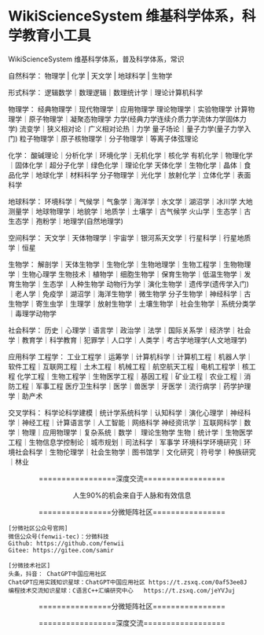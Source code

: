 # WikiScienceSystem  维基科学体系，科学教育小工具
WikiScienceSystem  维基科学体系，普及科学体系，常识

自然科学：
物理学 | 化学 | 天文学 | 地球科学 | 生物学

形式科学：
逻辑数学｜数理逻辑｜数理统计学｜理论计算机科学

物理学：
经典物理学｜现代物理学｜应用物理学
理论物理学｜实验物理学
计算物理学｜原子物理学｜凝聚态物理学
力学(经典力学连续介质力学流体力学固体力学)
流变学｜狭义相对论｜广义相对论热｜力学
量子场论｜量子力学(量子力学入门)
粒子物理学｜原子核物理学｜分子物理学｜等离子体弦理论

化学：
酸碱理论｜分析化学｜环境化学｜无机化学｜核化学
有机化学｜物理化学｜固体化学｜超分子化学｜绿色化学｜理论化学
天体化学｜生物化学｜晶体｜食品化学｜地球化学｜材料科学
分子物理学｜光化学｜放射化学｜立体化学｜表面科学

地球科学：
环境科学｜气候学｜气象学｜海洋学｜水文学｜湖沼学｜冰川学
大地测量学｜地球物理学｜地貌学｜地质学｜土壤学｜古气候学
火山学｜生态学｜古生态学｜孢粉学｜地理学(自然地理学)

空间科学：
天文学｜天体物理学｜宇宙学｜银河系天文学｜行星科学｜行星地质学｜恒星

生物学：
解剖学｜天体生物学｜生物化学｜生物地理学｜生物工程学｜生物物理学｜生物心理学
生物技术｜植物学｜细胞生物学｜保育生物学｜低温生物学｜发育生物学｜生态学｜人种生物学
动物行为学｜演化生物学｜遗传学(遗传学入门)｜老人学｜免疫学｜湖沼学｜海洋生物学｜微生物学
分子生物学｜神经科学｜古生物学｜寄生虫学｜生理学｜放射生物学｜土壤生物学｜社会生物学｜系统分类学｜毒理学动物学

社会科学：
历史｜心理学｜语言学｜政治学｜法学｜国际关系学｜经济学｜社会学｜教育学｜科学教育｜犯罪学｜人口学｜人类学｜考古学地理学(人文地理学)


应用科学
工程学：
工业工程学｜运筹学｜计算机科学｜计算机工程｜机器人学｜软件工程｜互联网工程｜土木工程｜机械工程｜航空航天工程｜电机工程学｜核工程
化学工程｜生物工程学｜生物医学工程｜基因工程｜矿业工程｜农业工程｜消防工程｜军事工程
医疗卫生科学｜医学｜兽医学｜牙医学｜流行病学｜药学护理学｜助产术

交叉学科：
科学论科学建模｜统计学系统科学｜认知科学｜演化心理学｜神经科学｜神经工程｜计算语言学｜人工智能｜网络科学
神经资讯学｜互联网科学｜数学｜物理｜应用物理学｜复杂系统｜数学｜ 理论生物学
生物｜统计学｜生物医学工程｜生物信息学控制论｜城市规划｜司法科学｜军事学
环境科学环境研究｜环境社会科学｜生物伦理学｜社会生物学｜图书馆学｜文化研究｜符号学｜种族研究｜林业




<p align="center">
=================深度交流==================
</p>

<p align="center">
      人生90%的机会来自于人脉和有效信息
</p>

<p align="center">
================分微矩阵社区================
</p>

<p align="center">
	

	
	[分微社区公众号官网]
	微信公众号(fenwii-tec)：分微科技
	Github: https://github.com/fenwii
	Gitee: https://gitee.com/samir
	
	[分微技术社区]
	头条，抖音： ChatGPT中国应用社区
	ChatGPT应用实践知识星球：ChatGPT中国应用社区 https://t.zsxq.com/0af53ee8J
	编程技术交流知识星球：C语言C++汇编研究中心   https://t.zsxq.com/jeYVJuj


</p>  
</p>  
<p align="center">
================分微矩阵社区================
</p>
<p align="center">
=================深度交流==================
</p>

